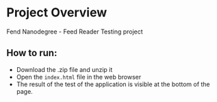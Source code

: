 # Project Overview

Fend Nanodegree - Feed Reader Testing project

## How to run:
 - Download the .zip file and unzip it
 - Open the `index.html` file in the web browser
 - The result of the test of the application is visible at the bottom of the page.

